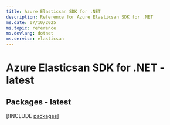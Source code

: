 ```yaml
---
title: Azure Elasticsan SDK for .NET
description: Reference for Azure Elasticsan SDK for .NET
ms.date: 07/10/2025
ms.topic: reference
ms.devlang: dotnet
ms.service: elasticsan
---
```

# Azure Elasticsan SDK for .NET - latest
## Packages - latest
[!INCLUDE [packages](elasticsan-index.md)]
